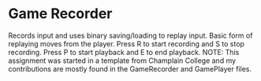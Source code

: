 # Game Recorder
Records input and uses binary saving/loading to replay input. Basic form of replaying moves from the player. Press R to start recording and S to stop recording. Press P to start playback and E to end playback.
NOTE: This assignment was started in a template from Champlain College and my contributions are mostly found in the GameRecorder and GamePlayer files.
